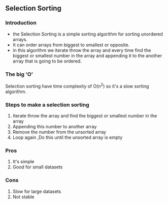 ## Selection Sorting

### Introduction
- the Selection Sorting is a simple sorting algorithm for sorting unordered arrays.
- It can order arrays from biggest to smallest or opposite.
- in this algorithm we iterate throw the array and every time find the biggest or smallest number
in the array and appending it to the another array that is going to be ordered.

### The big 'O'
Selection sorting have time complexity of O(n<sup>2</sup>)  so it's a slow sorting algorithm.

### Steps to make a selection sorting

1. Iterate throw the array and find the biggest or smallest number in the array
2. Appending this number to another array
3. Remove the number from the unsorted array
4. Loop again ,Do this until the unsorted array is empty

### Pros
1. It's simple
2. Good for small datasets

### Cons
1. Slow for large datasets
2. Not stable